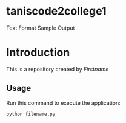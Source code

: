 # taniscode2college1

Text Format	Sample Output
# Introduction


This is a repository created by *Firstname*


## Usage


Run this command to execute the application:


`python filename.py`

 
